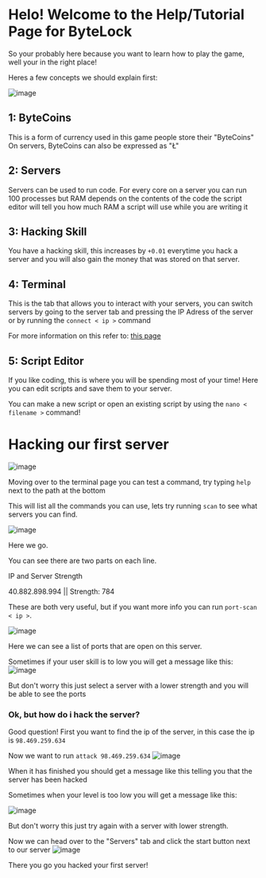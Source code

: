 # Helo! Welcome to the Help/Tutorial Page for ByteLock

So your probably here because you want to learn how to play the game, well your in the right place!

Heres a few concepts we should explain first:

![image](https://user-images.githubusercontent.com/57566773/151211712-cea742d1-12e3-4ce1-ab3d-9a29a4216397.png)

## 1: ByteCoins

This is a form of currency used in this game people store their "ByteCoins" On servers, ByteCoins can also be expressed as "Ł"

## 2: Servers

Servers can be used to run code.
For every core on a server you can run 100 processes but RAM depends on the contents of the code the script editor will tell you how much RAM a script will use while you are writing it

## 3: Hacking Skill

You have a hacking skill, this increases by `+0.01` everytime you hack a server and you will also gain the money that was stored on that server.

## 4: Terminal

This is the tab that allows you to interact with your servers, you can switch servers by going to the server tab and pressing the IP Adress of the server or by running the `connect < ip >` command

For more information on this refer to: [this page](https://docs.phazed.xyz/bytelock/os)

## 5: Script Editor

If you like coding, this is where you will be spending most of your time! Here you can edit scripts and save them to your server.

You can make a new script or open an existing script by using the `nano < filename >` command!



# Hacking our first server

![image](https://user-images.githubusercontent.com/57566773/151215328-6172b26c-56d4-4f8b-8979-846c44166c80.png)

Moving over to the terminal page you can test a command, try typing `help` next to the path at the bottom

This will list all the commands you can use, lets try running `scan` to see what servers you can find.

![image](https://user-images.githubusercontent.com/57566773/151215514-3e3950d0-a0a8-415b-af43-b18df7c6be97.png)

Here we go.

You can see there are two parts on each line.

IP and Server Strength

40.882.898.994 || Strength: 784

These are both very useful, but if you want more info you can run `port-scan < ip >`.

![image](https://user-images.githubusercontent.com/57566773/151215805-11660aa1-4ead-4729-a03d-6a60d4827dc7.png)

Here we can see a list of ports that are open on this server.

Sometimes if your user skill is to low you will get a message like this:
![image](https://user-images.githubusercontent.com/57566773/151215754-de59dd7e-3d81-4061-8c9d-d217b5ec0fd2.png)

But don't worry this just select a server with a lower strength and you will be able to see the ports

### Ok, but how do i hack the server?

Good question! First you want to find the ip of the server, in this case the ip is `98.469.259.634`

Now we want to run `attack 98.469.259.634`
![image](https://user-images.githubusercontent.com/57566773/151216294-f275abc7-2f84-40b7-8778-c62fda46695d.png)

When it has finished you should get a message like this telling you that the server has been hacked

Sometimes when your level is too low you will get a message like this:

![image](https://user-images.githubusercontent.com/57566773/151216392-22a67f8b-8947-44d9-a41e-a5872ff662fd.png)

But don't worry this just try again with a server with lower strength.

Now we can head over to the "Servers" tab and click the start button next to our server
![image](https://user-images.githubusercontent.com/57566773/151216618-26dad7ad-906e-4e23-acd0-ec35aee2326d.png)

There you go you hacked your first server!
